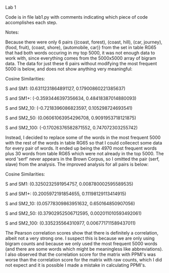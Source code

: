 Lab 1

Code is in file lab1.py with comments indicating which piece of code accomplishes each step.

Notes:

Because there were only 6 pairs {(coast, forest), (coast, hill), (car, journey), (food, fruit), (coast, shore), (automobile, car)} from the set in table RG65 that had both words occuring in my top 5000, it was not enough data to work with, since everything comes from the 5000x5000 array of bigram data. The data for just these 6 pairs without modifying the most frequent 5000 is below, and does not show anything very meaningful:

Cosine Similarities:

S and SM1:  (0.6311231864891127, 0.17900860221385637)

S and SM1+:  (-0.3593446397356634, 0.48418387014880093)

S and SM2_10:  (-0.7218396086823597, 0.105298724693541)

S and SM2_50:  (0.06061063954296708, 0.9091953718121875)

S and SM2_100:  (-0.17026376582871552, 0.747072303255742)


Instead, I decided to replace some of the words in the most frequent 5000 with the rest of the words in table RG65 so that I could collecect some data for every pair of words. It ended up being the 4970 most frequent words plus 30 words from table RG65 which were not already in the top 5000. The word 'serf' never appears in the Brown Corpus, so I omitted the pair (serf, slave) from the analysis. The improved analysis for all pairs is below:

Cosine Similarities:

S and SM1:  (0.3250232591954757, 0.008780002595589535)

S and SM1+:  (0.2005972191854655, 0.11198129113414915)

S and SM2_10:  (0.05778309863951632, 0.650164850907056)

S and SM2_50:  (0.37902952506712595, 0.002011010593492061)

S and SM2_100:  (0.335235564310977, 0.006771711589437011)


The Pearson correlation scores show that there is definitely a correlation, albeit not a very strong one. I suspect this is because we are only using bigram counts and because we only used the most frequent 5000 words (and there are some words which might be meaningless like abbreviations). I also observed that the correlation score for the matrix with PPMI's was worse than the correlation score for the matrix with raw counts, which I did not expect and it is possible I made a mistake in calculating PPMI's.
